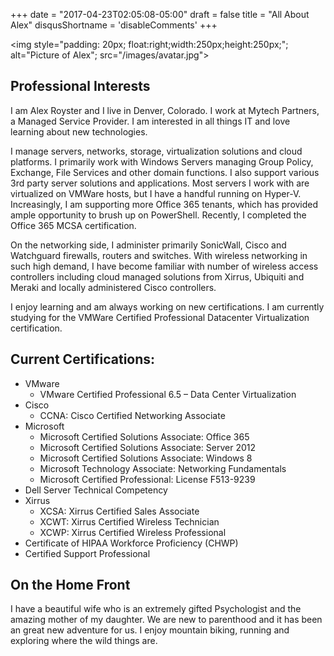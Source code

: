 +++
date = "2017-04-23T02:05:08-05:00"
draft = false
title = "All About Alex"
disqusShortname = 'disableComments'
+++

<img style="padding: 20px; float:right;width:250px;height:250px;"; alt="Picture of Alex"; src="/images/avatar.jpg">

## Professional Interests

I am Alex Royster and I live in Denver, Colorado. I work at Mytech Partners, a Managed Service Provider. I am interested in all things IT and love learning about new technologies.

I manage servers, networks, storage, virtualization solutions and cloud platforms. I primarily work with Windows Servers managing Group Policy, Exchange, File Services and other domain functions. I also support various 3rd party server solutions and applications. Most servers I work with are virtualized on VMWare hosts, but I have a handful running on Hyper-V. Increasingly, I am supporting more Office 365 tenants, which has provided ample opportunity to brush up on PowerShell. Recently, I completed the Office 365 MCSA certification.

On the networking side, I administer primarily SonicWall, Cisco and Watchguard firewalls, routers and switches. With wireless networking in such high demand, I have become familiar with number of wireless access controllers including cloud managed solutions from Xirrus, Ubiquiti and Meraki and locally administered Cisco controllers.

I enjoy learning and am always working on new certifications. I am currently studying for the VMWare Certified Professional Datacenter Virtualization certification.

## Current Certifications:

* VMware
  * VMware Certified Professional 6.5 – Data Center Virtualization
* Cisco
  * CCNA: Cisco Certified Networking Associate
* Microsoft
  * Microsoft Certified Solutions Associate: Office 365
  * Microsoft Certified Solutions Associate: Server 2012
  * Microsoft Certified Solutions Associate: Windows 8
  * Microsoft Technology Associate: Networking Fundamentals
  * Microsoft Certified Professional: License F513-9239
* Dell Server Technical Competency
* Xirrus
  * XCSA: Xirrus Certified Sales Associate
  * XCWT: Xirrus Certified Wireless Technician
  * XCWP: Xirrus Certified Wireless Professional
* Certificate of HIPAA Workforce Proficiency (CHWP)
* Certified Support Professional

## On the Home Front

I have a beautiful wife who is an extremely gifted Psychologist and the amazing mother of my daughter. We are new to parenthood and it has been an great new adventure for us. I enjoy mountain biking, running and exploring where the wild things are.
